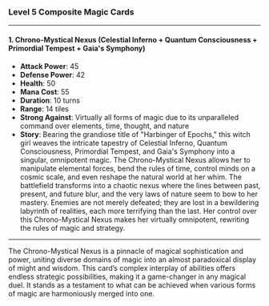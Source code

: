 ### Level 5 Composite Magic Cards

---

#### 1. Chrono-Mystical Nexus (Celestial Inferno + Quantum Consciousness + Primordial Tempest + Gaia's Symphony)

- **Attack Power**: 45
- **Defense Power**: 42
- **Health**: 50
- **Mana Cost**: 55
- **Duration**: 10 turns
- **Range**: 14 tiles
- **Strong Against**: Virtually all forms of magic due to its unparalleled command over elements, time, thought, and nature
- **Story**: Bearing the grandiose title of "Harbinger of Epochs," this witch girl weaves the intricate tapestry of Celestial Inferno, Quantum Consciousness, Primordial Tempest, and Gaia's Symphony into a singular, omnipotent magic. The Chrono-Mystical Nexus allows her to manipulate elemental forces, bend the rules of time, control minds on a cosmic scale, and even reshape the natural world at her whim. The battlefield transforms into a chaotic nexus where the lines between past, present, and future blur, and the very laws of nature seem to bow to her mastery. Enemies are not merely defeated; they are lost in a bewildering labyrinth of realities, each more terrifying than the last. Her control over this Chrono-Mystical Nexus makes her virtually omnipotent, rewriting the rules of magic and strategy.

---

The Chrono-Mystical Nexus is a pinnacle of magical sophistication and power, uniting diverse domains of magic into an almost paradoxical display of might and wisdom. This card’s complex interplay of abilities offers endless strategic possibilities, making it a game-changer in any magical duel. It stands as a testament to what can be achieved when various forms of magic are harmoniously merged into one.